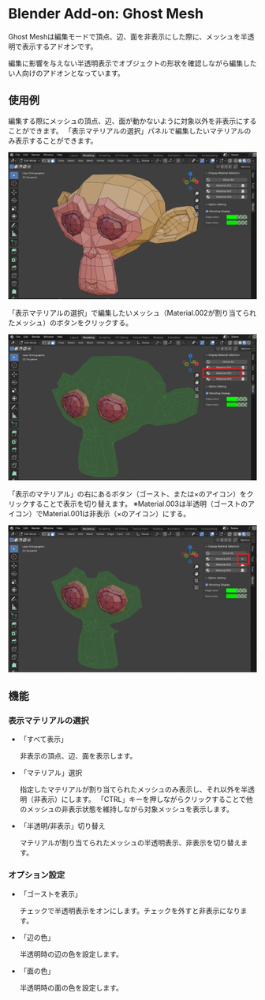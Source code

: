 # Blender Add-on: Ghost Mesh

Ghost Meshは編集モードで頂点、辺、面を非表示にした際に、メッシュを半透明で表示するアドオンです。

編集に影響を与えない半透明表示でオブジェクトの形状を確認しながら編集したい人向けのアドオンとなっています。

## 使用例
編集する際にメッシュの頂点、辺、面が動かないように対象以外を非表示にすることができます。
「表示マテリアルの選択」パネルで編集したいマテリアルのみ表示することができます。

![thumbnail](docs/images/screenshot_01.png)

「表示マテリアルの選択」で編集したいメッシュ（Material.002が割り当てられたメッシュ）のボタンをクリックする。

![thumbnail](docs/images/screenshot_02.png)

「表示のマテリアル」の右にあるボタン（ゴースト、または×のアイコン）をクリックすることで表示を切り替えます。
※Material.003は半透明（ゴーストのアイコン）でMaterial.001は非表示（×のアイコン）にする。

![thumbnail](docs/images/screenshot_03.png)

## 機能

### 表示マテリアルの選択

- 「すべて表示」

  非表示の頂点、辺、面を表示します。

- 「マテリアル」選択

  指定したマテリアルが割り当てられたメッシュのみ表示し、それ以外を半透明（非表示）にします。
	「CTRL」キーを押しながらクリックすることで他のメッシュの非表示状態を維持しながら対象メッシュを表示します。

- 「半透明/非表示」切り替え

  マテリアルが割り当てられたメッシュの半透明表示、非表示を切り替えます。

### オプション設定

- 「ゴーストを表示」

   チェックで半透明表示をオンにします。チェックを外すと非表示になります。

- 「辺の色」

  半透明時の辺の色を設定します。

- 「面の色」

  半透明時の面の色を設定します。
